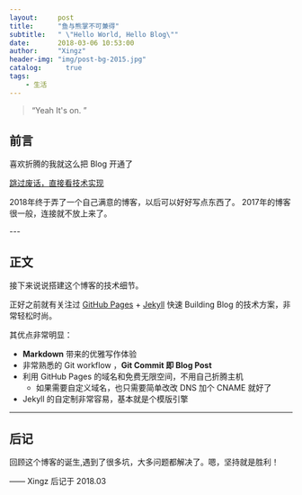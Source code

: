 ```yaml
---
layout:     post
title:      "鱼与熊掌不可兼得"
subtitle:   " \"Hello World, Hello Blog\""
date:       2018-03-06 10:53:00
author:     "Xingz"
header-img: "img/post-bg-2015.jpg"
catalog:      true
tags:
    - 生活
---
```


> “Yeah It's on. ”


## 前言

喜欢折腾的我就这么把 Blog 开通了

[跳过废话，直接看技术实现 ](#build)



2018年终于弄了一个自己满意的博客，以后可以好好写点东西了。
2017年的博客很一般，连接就不放上来了。


<p id = "build"></p>
---

## 正文

接下来说说搭建这个博客的技术细节。  

正好之前就有关注过 [GitHub Pages](https://pages.github.com/) + [Jekyll](http://jekyllrb.com/) 快速 Building Blog 的技术方案，非常轻松时尚。

其优点非常明显：

* **Markdown** 带来的优雅写作体验
* 非常熟悉的 Git workflow ，**Git Commit 即 Blog Post**
* 利用 GitHub Pages 的域名和免费无限空间，不用自己折腾主机
	* 如果需要自定义域名，也只需要简单改改 DNS 加个 CNAME 就好了
* Jekyll 的自定制非常容易，基本就是个模版引擎

---

## 后记

回顾这个博客的诞生,遇到了很多坑，大多问题都解决了。嗯，坚持就是胜利！

—— Xingz 后记于 2018.03
